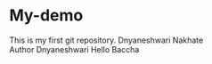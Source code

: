# My-demo
This is my first git repository.
Dnyaneshwari Nakhate
<br>
Author Dnyaneshwari
Hello
Baccha
